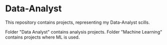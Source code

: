 # Data-Analyst
This repository contains projects, representing my Data-Analyst scills.

Folder "Data Analyst" contains analysis projects.
Folder "Machine Learning" contains projects where ML is used.
